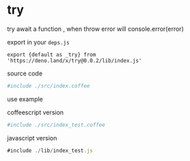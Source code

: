 # try 

try await a function , when throw error will console.error(error)

export in your `deps.js`

```
export {default as _try} from 'https://deno.land/x/try@0.0.2/lib/index.js'
```

source code

```coffee
#include ./src/index.coffee
```

use example

coffeescript version

```coffee
#include ./src/index_test.coffee
```


javascript version

```javascript
#include ./lib/index_test.js
```
